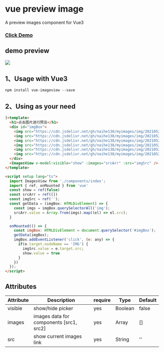 # vue preview image
A preview images component for Vue3

<h3><a href="https://naihe138.github.io/vue-imageview/index.html#/">Click Demo</a><h3>


## demo preview

<!-- ![vue-pick](https://cdn.jsdelivr.net/gh/naihe138/myimages/img/20210523171808.gif) -->

<img src="https://cdn.jsdelivr.net/gh/naihe138/myimages/img/20210523171808.gif" />


## 1、Usage with Vue3

`npm install vue-imageview --save`

## 2、Using as your need

````html
]<template>
  <h1>点击图片进行预览</h1>
  <div id="imgBox">
    <img src="https://cdn.jsdelivr.net/gh/naihe138/myimages/img/20210523164644.jpg" alt="">
    <img src="https://cdn.jsdelivr.net/gh/naihe138/myimages/img/20210523164639.webp" alt="">
    <img src="https://cdn.jsdelivr.net/gh/naihe138/myimages/img/20210523164640.jpeg" alt="">
    <img src="https://cdn.jsdelivr.net/gh/naihe138/myimages/img/20210523164641.jpeg" alt="">
    <img src="https://cdn.jsdelivr.net/gh/naihe138/myimages/img/20210523164642.jpeg" alt="">
    <img src="https://cdn.jsdelivr.net/gh/naihe138/myimages/img/20210523164643.jpeg" alt="">
  </div>
  <ImagesView v-model:visible="show" :images="srcArr" :src="imgSrc" />
</template>

<script setup lang="ts">
  import ImagesView from './components/index';
  import { ref, onMounted } from 'vue'
  const show = ref(false)
  const srcArr = ref([])
  const imgSrc = ref('');
  const getData = (imgBox: HTMLDivElement) => {
    const imgs = imgBox.querySelectorAll('img');
    srcArr.value = Array.from(imgs).map((el) => el.src);
  }

  onMounted(() => {
    const imgBox: HTMLDivElement = document.querySelector('#imgBox');
    getData(imgBox);
    imgBox.addEventListener('click', (e: any) => {
      if(e.target.nodeName == 'IMG') {
        imgSrc.value = e.target.src;
        show.value = true
      }
    })
  });
</script>
````

## Attributes

Attribute | Description | require | Type | Default
---- | --- | --- | --- | ---
visible | show/hide picker | yes | Boolean | false
images | images data for components [src1, src2]  | yes | Array | []
src | show current images link  | yes | String | ''
